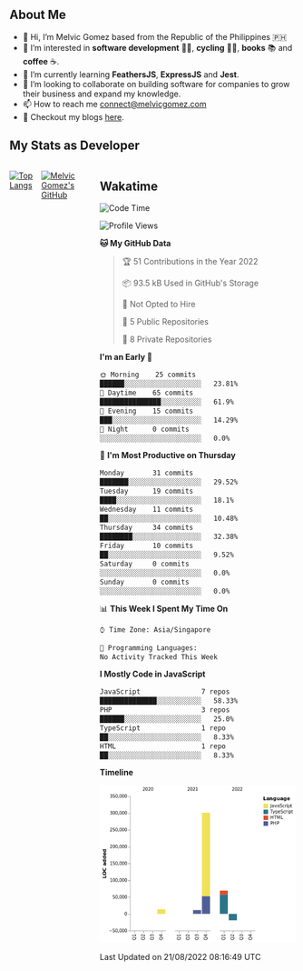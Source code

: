 ## About Me
- 👋 Hi, I’m Melvic Gomez based from the Republic of the Philippines 🇵🇭
- 👀 I’m interested in **software development** 👨‍💻, **cycling** 🚴‍♂️, **books** 📚 and **coffee** ☕. 
- 🌱 I’m currently learning **FeathersJS**, **ExpressJS** and **Jest**.
- 💞️ I’m looking to collaborate on building software for companies to grow their business and expand my knowledge.
- 📫 How to reach me <connect@melvicgomez.com>
- 📄 Checkout my blogs [here](https://melvicgomez.com/blogs).


## My Stats as Developer
<div style="display:inline-flex;">

<div style="margin-right:5px;">

[![Top Langs](https://github-readme-stats.vercel.app/api/top-langs/?username=melvicgomez&count_private=true&show_icons=true&bg_color=202124&title_color=D12A1E&icon_color=FAD127&text_color=ffffff)](https://melvicgomez.com)
</div>

[![Melvic Gomez's GitHub](https://github-readme-stats.vercel.app/api?username=melvicgomez&count_private=true&show_icons=true&bg_color=202124&title_color=D12A1E&icon_color=FAD127&text_color=ffffff)](https://github.com/melvicgomez)
<div>

## Wakatime
 
<!--START_SECTION:waka-->
![Code Time](http://img.shields.io/badge/Code%20Time-2%2C403%20hrs%2016%20mins-blue)

![Profile Views](http://img.shields.io/badge/Profile%20Views-0-blue)

**🐱 My GitHub Data** 

> 🏆 51 Contributions in the Year 2022
 > 
> 📦 93.5 kB Used in GitHub's Storage 
 > 
> 🚫 Not Opted to Hire
 > 
> 📜 5 Public Repositories 
 > 
> 🔑 8 Private Repositories  
 > 
**I'm an Early 🐤** 

```text
🌞 Morning    25 commits     ██████░░░░░░░░░░░░░░░░░░░   23.81% 
🌆 Daytime    65 commits     ███████████████░░░░░░░░░░   61.9% 
🌃 Evening    15 commits     ███░░░░░░░░░░░░░░░░░░░░░░   14.29% 
🌙 Night      0 commits      ░░░░░░░░░░░░░░░░░░░░░░░░░   0.0%

```
📅 **I'm Most Productive on Thursday** 

```text
Monday       31 commits     ███████░░░░░░░░░░░░░░░░░░   29.52% 
Tuesday      19 commits     ████░░░░░░░░░░░░░░░░░░░░░   18.1% 
Wednesday    11 commits     ██░░░░░░░░░░░░░░░░░░░░░░░   10.48% 
Thursday     34 commits     ████████░░░░░░░░░░░░░░░░░   32.38% 
Friday       10 commits     ██░░░░░░░░░░░░░░░░░░░░░░░   9.52% 
Saturday     0 commits      ░░░░░░░░░░░░░░░░░░░░░░░░░   0.0% 
Sunday       0 commits      ░░░░░░░░░░░░░░░░░░░░░░░░░   0.0%

```


📊 **This Week I Spent My Time On** 

```text
⌚︎ Time Zone: Asia/Singapore

💬 Programming Languages: 
No Activity Tracked This Week

```

**I Mostly Code in JavaScript** 

```text
JavaScript               7 repos             ██████████████░░░░░░░░░░░   58.33% 
PHP                      3 repos             ██████░░░░░░░░░░░░░░░░░░░   25.0% 
TypeScript               1 repo              ██░░░░░░░░░░░░░░░░░░░░░░░   8.33% 
HTML                     1 repo              ██░░░░░░░░░░░░░░░░░░░░░░░   8.33%

```


**Timeline**

![Chart not found](https://raw.githubusercontent.com/melvicgomez/melvicgomez/main/charts/bar_graph.png) 


 Last Updated on 21/08/2022 08:16:49 UTC
<!--END_SECTION:waka-->
 
 <!---
melvicgomez/melvicgomez is a ✨ special ✨ repository because its `README.md` (this file) appears on your GitHub profile.
You can click the Preview link to take a look at your changes.
--->
